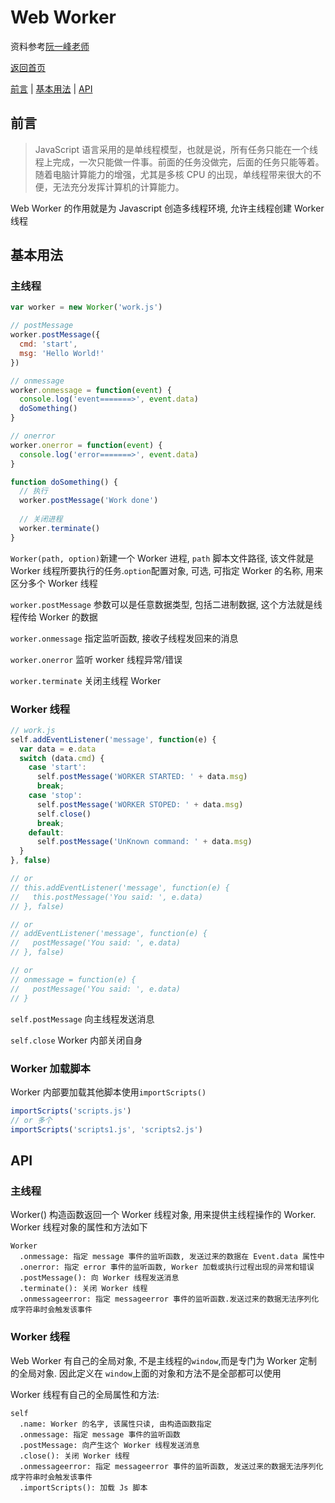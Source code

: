 # Web Worker

资料参考[阮一峰老师](http://www.ruanyifeng.com/blog/2018/07/web-worker.html)

[返回首页](./README.md)

[前言](#前言) | [基本用法](#基本用法) | [API](#API)

## 前言

> JavaScript 语言采用的是单线程模型，也就是说，所有任务只能在一个线程上完成，一次只能做一件事。前面的任务没做完，后面的任务只能等着。随着电脑计算能力的增强，尤其是多核 CPU 的出现，单线程带来很大的不便，无法充分发挥计算机的计算能力。

Web Worker 的作用就是为 Javascript 创造多线程环境, 允许主线程创建 Worker 线程

## 基本用法

### 主线程

```js
var worker = new Worker('work.js')

// postMessage
worker.postMessage({
  cmd: 'start',
  msg: 'Hello World!'
})

// onmessage
worker.onmessage = function(event) {
  console.log('event=======>', event.data)
  doSomething()
}

// onerror
worker.onerror = function(event) {
  console.log('error=======>', event.data)
}

function doSomething() {
  // 执行
  worker.postMessage('Work done')
  
  // 关闭进程
  worker.terminate()
}
```

`Worker(path, option)`新建一个 Worker 进程, `path` 脚本文件路径, 该文件就是 Worker 线程所要执行的任务.`option`配置对象, 可选, 可指定 Worker 的名称, 用来区分多个 Worker 线程

`worker.postMessage` 参数可以是任意数据类型, 包括二进制数据, 这个方法就是线程传给 Worker 的数据

`worker.onmessage` 指定监听函数, 接收子线程发回来的消息

`worker.onerror` 监听 worker 线程异常/错误

`worker.terminate` 关闭主线程 Worker


### Worker 线程

```js
// work.js
self.addEventListener('message', function(e) {
  var data = e.data
  switch (data.cmd) {
    case 'start':
      self.postMessage('WORKER STARTED: ' + data.msg)
      break;
    case 'stop':
      self.postMessage('WORKER STOPED: ' + data.msg)
      self.close()
      break;
    default:
      self.postMessage('UnKnown command: ' + data.msg)
  }
}, false)

// or
// this.addEventListener('message', function(e) {
//   this.postMessage('You said: ', e.data)
// }, false)

// or
// addEventListener('message', function(e) {
//   postMessage('You said: ', e.data)
// }, false)

// or
// onmessage = function(e) {
//   postMessage('You said: ', e.data)
// }


```

`self.postMessage`    向主线程发送消息

`self.close`    Worker 内部关闭自身

### Worker 加载脚本

Worker 内部要加载其他脚本使用`importScripts()`

```js
importScripts('scripts.js')
// or 多个
importScripts('scripts1.js', 'scripts2.js')
```


## API

### 主线程

Worker() 构造函数返回一个 Worker 线程对象, 用来提供主线程操作的 Worker. Worker 线程对象的属性和方法如下

```
Worker
  .onmessage: 指定 message 事件的监听函数, 发送过来的数据在 Event.data 属性中
  .onerror: 指定 error 事件的监听函数, Worker 加载或执行过程出现的异常和错误
  .postMessage(): 向 Worker 线程发送消息
  .terminate(): 关闭 Worker 线程
  .onmessageerror: 指定 messageerror 事件的监听函数.发送过来的数据无法序列化成字符串时会触发该事件
```

### Worker 线程

Web Worker 有自己的全局对象, 不是主线程的`window`,而是专门为 Worker 定制的全局对象. 因此定义在 `window`上面的对象和方法不是全部都可以使用

Worker 线程有自己的全局属性和方法:

```
self
  .name: Worker 的名字, 该属性只读, 由构造函数指定
  .onmessage: 指定 message 事件的监听函数
  .postMessage: 向产生这个 Worker 线程发送消息
  .close(): 关闭 Worker 线程
  .onmessageerror: 指定 messageerror 事件的监听函数, 发送过来的数据无法序列化成字符串时会触发该事件
  .importScripts(): 加载 Js 脚本
```
